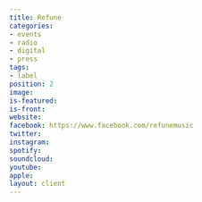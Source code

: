 ```yaml
---
title: Refune
categories:
- events
- radio
- digital
- press
tags:
- label
position: 2
image: 
is-featured: 
is-front: 
website:
facebook: https://www.facebook.com/refunemusic
twitter:
instagram:
spotify:
soundcloud: 
youtube: 
apple: 
layout: client
---
```


